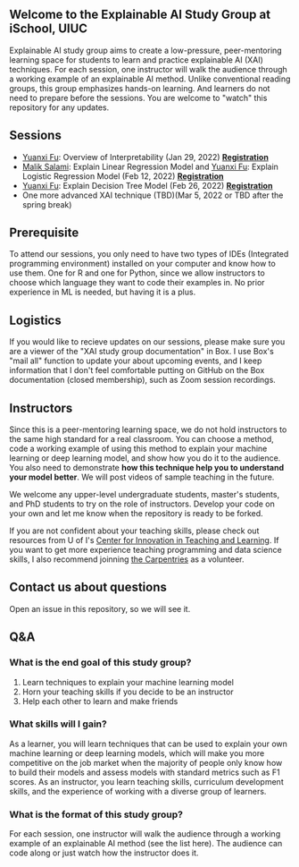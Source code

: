 ## Welcome to the Explainable AI Study Group at iSchool, UIUC

Explainable AI study group aims to create a low-pressure, peer-mentoring learning space for students to learn and practice explainable AI (XAI) techniques. For each session, one instructor will walk the audience through a working example of an explainable AI method. Unlike conventional reading groups, this group emphasizes hands-on learning. And learners do not need to prepare before the sessions. You are welcome to "watch" this repository for any updates.

## Sessions
- [Yuanxi Fu](https://ischool.illinois.edu/people/yuanxi-fu): Overview of Interpretability (Jan 29, 2022) [**Registration**](https://illinois.zoom.us/meeting/register/tZcvdO2orT0pEtcaJjnNYbVH8oamISt4gCVR)
- [Malik Salami](https://ischool.illinois.edu/people/malik-salami): Explain Linear Regression Model and [Yuanxi Fu](https://ischool.illinois.edu/people/yuanxi-fu): Explain Logistic Regression Model (Feb 12, 2022) [**Registration**](https://illinois.zoom.us/meeting/register/tZ0oceirrzkjE9Bih4Cye6H1KvWVhbNUFIZk)
- [Yuanxi Fu](https://ischool.illinois.edu/people/yuanxi-fu): Explain Decision Tree Model (Feb 26, 2022) [**Registration**](https://illinois.zoom.us/meeting/register/tZMkdO-rpjIoGtP6ju6PSOp7DRLmgQbtkxST)
- One more advanced XAI technique (TBD)(Mar 5, 2022 or TBD after the spring break)

## Prerequisite  
To attend our sessions, you only need to have two types of IDEs (Integrated programming environment) installed on your computer and know how to use them. One for R and one for Python, since we allow instructors to choose which language they want to code their examples in. No prior experience in ML is needed, but having it is a plus.

## Logistics  
If you would like to recieve updates on our sessions, please make sure you are a viewer of the "XAI study group documentation" in Box. I use Box's "mail all" function to update your about upcoming events, and I keep information that I don't feel comfortable putting on GitHub on the Box documentation (closed membership), such as Zoom session recordings.  

## Instructors  
Since this is a peer-mentoring learning space, we do not hold instructors to the same high standard for a real classroom. You can choose a method, code a working example of using this method to explain your machine learning or deep learning model, and show how you do it to the audience. You also need to demonstrate **how this technique help you to understand your model better**. We will post videos of sample teaching in the future. 

We welcome any upper-level undergraduate students, master's students, and PhD students to try on the role of instructors. Develop your code on your own and let me know when the repository is ready to be forked.

If you are not confident about your teaching skills, please check out resources from U of I's [Center for Innovation in Teaching and Learning](https://citl.illinois.edu/). If you want to get more experience teaching programming and data science skills, I also recommend joinning [the Carpentries](https://carpentries.org/) as a volunteer. 

## Contact us about questions  
Open an issue in this repository, so we will see it. 

## Q&A
### What is the end goal of this study group? 
1. Learn techniques to explain your machine learning model
2. Horn your teaching skills if you decide to be an instructor
3. Help each other to learn and make friends

### What skills will I gain?  
As a learner, you will learn techniques that can be used to explain your own machine learning or deep learning models, which will make you more competitive on the job market when the majority of people only know how to build their models and assess models with standard metrics such as F1 scores. As an instructor, you learn teaching skills, curriculum development skills, and the experience of working with a diverse group of learners. 

### What is the format of this study group?
For each session, one instructor will walk the audience through a working example of an explainable AI method (see the list here). The audience can code along or just watch how the instructor does it. 
